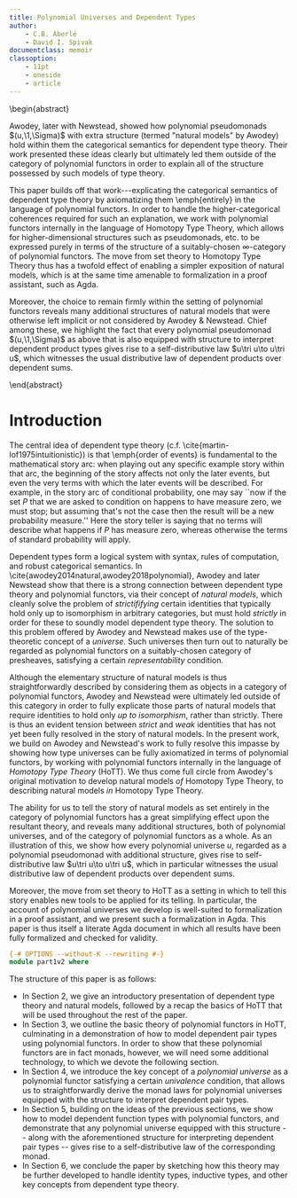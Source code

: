 ```yaml
---
title: Polynomial Universes and Dependent Types
author:
    - C.B. Aberlé
    - David I. Spivak
documentclass: memoir
classoption:
    - 11pt
    - oneside
    - article
---
```


\begin{abstract}

Awodey, later with Newstead, showed how polynomial pseudomonads $(u,\1,\Sigma)$ with extra structure (termed "natural models" by Awodey) hold within them the categorical semantics for dependent type theory. Their work presented these ideas clearly but ultimately led them outside of the category of polynomial functors in order to explain all of the structure possessed by such models of type theory.

This paper builds off that work---explicating the categorical semantics of dependent type theory by axiomatizing them \emph{entirely} in the language of polynomial functors. In order to handle the higher-categorical coherences required for such an explanation, we work with polynomial functors internally in the language of Homotopy Type Theory, which allows for higher-dimensional structures such as pseudomonads, etc. to be expressed purely in terms of the structure of a suitably-chosen $\infty$-category of polynomial functors. The move from set theory to Homotopy Type Theory thus has a twofold effect of enabling a simpler exposition of natural models, which is at the same time amenable to formalization in a proof assistant, such as Agda.

Moreover, the choice to remain firmly within the setting of polynomial functors reveals many additional structures of natural models that were otherwise left implicit or not considered by Awodey \& Newstead. Chief among these, we highlight the fact that every polynomial pseudomonad $(u,\1,\Sigma)$ as above that is also equipped with structure to interpret dependent product types gives rise to a self-distributive law $u\tri u\to u\tri u$, which witnesses the usual distributive law of dependent products over dependent sums.

\end{abstract}

# Introduction

The central idea of dependent type theory (c.f. \cite{martin-lof1975intuitionistic}) is that \emph{order of events} is fundamental to the mathematical story arc: when playing out any specific example story within that arc, the beginning of the story affects not only the later events, but even the very terms with which the later events will be described. For example, in the story arc of conditional probability, one may say ``now if the set $P$ that we are asked to condition on happens to have measure zero, we must stop; but assuming that's not the case then the result will be a new probability measure.'' Here the story teller is saying that no terms will describe what happens if $P$ has measure zero, whereas otherwise the terms of standard probability will apply.

Dependent types form a logical system with syntax, rules of computation, and robust categorical semantics. In \cite{awodey2014natural,awodey2018polynomial}, Awodey and later Newstead show that there is a strong connection between dependent type theory and polynomial functors, via their concept of *natural models*, which cleanly solve the problem of *strictififying* certain identities that typically hold only up to isomorphism in arbitrary categories, but must hold *strictly* in order for these to soundly model dependent type theory. The solution to this problem offered by Awodey and Newstead makes use of the type-theoretic concept of a *universe*. Such universes then turn out to naturally be regarded as polynomial functors on a suitably-chosen category of presheaves, satisfying a certain *representability* condition.

Although the elementary structure of natural models is thus straightforwardly described by considering them as objects in a category of polynomial functors, Awodey and Newstead were ultimately led outside of this category in order to fully explicate those parts of natural models that require identities to hold only *up to isomorphism*, rather than strictly. There is thus an evident tension between *strict* and *weak* identities that has not yet been fully resolved in the story of natural models. In the present work, we build on Awodey and Newstead's work to fully resolve this impasse by showing how type universes can be fully axiomatized in terms of polynomial functors, by working with polynomial functors internally in the language of *Homotopy Type Theory* (HoTT). We thus come full circle from Awodey's original motivation to develop natural models *of* Homotopy Type Theory, to describing natural models *in* Homotopy Type Theory.

The ability for us to tell the story of natural models as set entirely in the category of polynomial functors has a great simplifying effect upon the resultant theory, and reveals many additional structures, both of polynomial universes, and of the category of polynomial functors as a whole. As an illustration of this, we show how every polynomial universe $u$, regarded as a polynomial pseudomonad with additional structure, gives rise to self-distributive law $u\tri u\to u\tri u$, which in particular witnesses the usual distributive law of dependent products over dependent sums.

Moreover, the move from set theory to HoTT as a setting in which to tell this story enables new tools to be applied for its telling. In particular, the account of polynomial universes we develop is well-suited to formalization in a proof assistant, and we present such a formalization in Agda. This paper is thus itself a literate Agda document in which all results have been fully formalized and checked for validity.

```agda
{-# OPTIONS --without-K --rewriting #-}
module part1v2 where
```

The structure of this paper is as follows:

* In Section 2, we give an introductory presentation of dependent type theory and natural models, followed by a recap the basics of HoTT that will be used throughout the rest of the paper.
* In Section 3, we outline the basic theory of polynomial functors in HoTT, culminating in a demonstration of how to model dependent pair types using polynomial functors. In order to show that these polynomial functors are in fact monads, however, we will need some additional technology, to which we devote the following section.
* In Section 4, we introduce the key concept of a *polynomial universe* as a polynomial functor satisfying a certain *univalence* condition, that allows us to straightforwardly derive the monad laws for polynomial universes equipped with the structure to interpret dependent pair types.
* In Section 5, building on the ideas of the previous sections, we show how to model dependent function types with polynomial functors, and demonstrate that any polynomial universe equipped with this structure -- along with the aforementioned structure for interpreting dependent pair types -- gives rise to a self-distributive law of the corresponding monad.
* In Section 6, we conclude the paper by sketching how this theory may be further developed to handle identity types, inductive types, and other key concepts from dependent type theory.